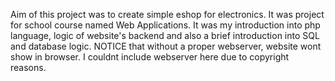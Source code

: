 Aim of this project was to create simple eshop for electronics. It was project for school course named Web Applications. It was my introduction into php language, logic of website's backend and also a brief introduction into SQL and database logic. NOTICE that without a proper webserver, website wont show in browser. I couldnt include webserver here due to copyright reasons.
